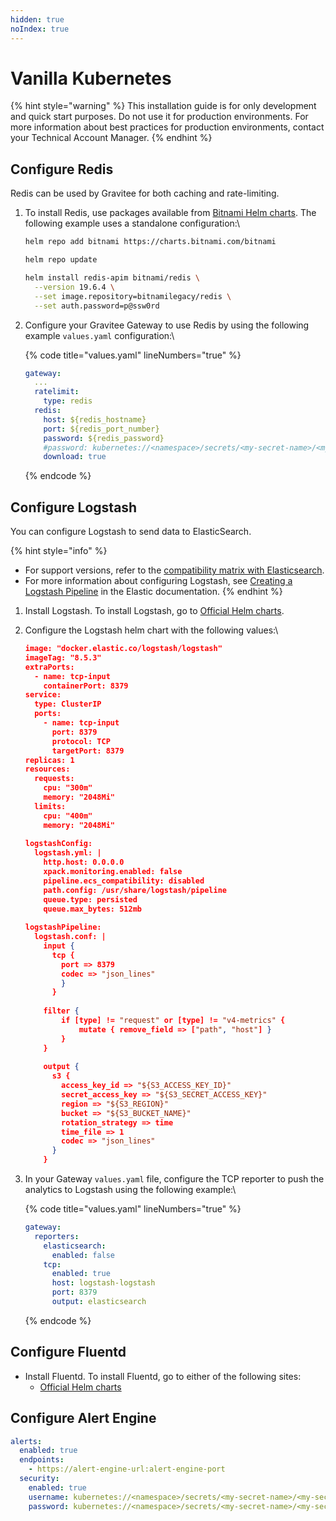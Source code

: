 ```yaml
---
hidden: true
noIndex: true
---
```


# Vanilla Kubernetes

{% hint style="warning" %}
This installation guide is for only development and quick start purposes. Do not use it for production environments. For more information about best practices for production environments, contact your Technical Account Manager.
{% endhint %}

## Configure Redis

Redis can be used by Gravitee for both caching and rate-limiting.

1.  To install Redis, use packages available from [Bitnami Helm charts](https://artifacthub.io/packages/helm/bitnami/redis).  The following example uses a standalone configuration:\


    ```sh
    helm repo add bitnami https://charts.bitnami.com/bitnami

    helm repo update

    helm install redis-apim bitnami/redis \
      --version 19.6.4 \
      --set image.repository=bitnamilegacy/redis \
      --set auth.password=p@ssw0rd
    ```
2.  Configure your Gravitee Gateway to use Redis by using the following example `values.yaml` configuration:\


    {% code title="values.yaml" lineNumbers="true" %}
    ```yaml
    gateway:
      ...
      ratelimit:
        type: redis
      redis:
        host: ${redis_hostname}
        port: ${redis_port_number}
        password: ${redis_password}
        #password: kubernetes://<namespace>/secrets/<my-secret-name>/<my-secret-key>
        download: true
    ```
    {% endcode %}

## Configure Logstash

You can configure Logstash to send data to ElasticSearch.

{% hint style="info" %}
* For support versions, refer to the [compatibility matrix with Elasticsearch](https://www.elastic.co/support/matrix#matrix_compatibility).
* For more information about configuring Logstash, see [Creating a Logstash Pipeline](https://www.elastic.co/docs/reference/logstash/creating-logstash-pipeline) in the Elastic documentation.
{% endhint %}

1. Install Logstash. To install Logstash, go to [Official Helm charts](https://artifacthub.io/packages/helm/elastic/logstash#how-to-install-oss-version-of-logstash).
2.  Configure the Logstash helm chart with the following values:\


    ```json
    image: "docker.elastic.co/logstash/logstash"  
    imageTag: "8.5.3"                                                                                                              
    extraPorts:                                                                                                                    
      - name: tcp-input                    
        containerPort: 8379                                                                                                                                     
    service:                                 
      type: ClusterIP                       
      ports:                                      
        - name: tcp-input                                                                                                          
          port: 8379                                                                                                               
          protocol: TCP                                      
          targetPort: 8379                 
    replicas: 1                                              
    resources:                                                                                                                     
      requests:                                  
        cpu: "300m"                          
        memory: "2048Mi"                                   
      limits:                                                                                                                      
        cpu: "400m"                     
        memory: "2048Mi"
        
    logstashConfig:                                 
      logstash.yml: |                                  
        http.host: 0.0.0.0                 
        xpack.monitoring.enabled: false                                                                                                                                                                                                                            
        pipeline.ecs_compatibility: disabled
        path.config: /usr/share/logstash/pipeline
        queue.type: persisted
        queue.max_bytes: 512mb
      
    logstashPipeline:
      logstash.conf: |
        input {
          tcp {
            port => 8379
            codec => "json_lines"
            }
          }
      
        filter {
            if [type] != "request" or [type] != "v4-metrics" {
                mutate { remove_field => ["path", "host"] }
            }
        }
      
        output {
          s3 {
            access_key_id => "${S3_ACCESS_KEY_ID}"
            secret_access_key => "${S3_SECRET_ACCESS_KEY}"
            region => "${S3_REGION}"
            bucket => "${S3_BUCKET_NAME}"
            rotation_strategy => time
            time_file => 1
            codec => "json_lines"
          }
        }
    ```

    &#x20;
3.  In your Gateway `values.yaml` file, configure the TCP reporter to push the analytics to Logstash using the following example:\


    {% code title="values.yaml" lineNumbers="true" %}
    ```yaml
    gateway:
      reporters:
        elasticsearch:
          enabled: false
        tcp:
          enabled: true
          host: logstash-logstash
          port: 8379
          output: elasticsearch
    ```
    {% endcode %}

## Configure Fluentd

* Install Fluentd. To install Fluentd,  go to either of the following sites:
  * [Official Helm charts](https://artifacthub.io/packages/helm/fluent/fluentd)

## Configure Alert Engine

```yaml
alerts:
  enabled: true
  endpoints:
    - https://alert-engine-url:alert-engine-port
  security:
    enabled: true
    username: kubernetes://<namespace>/secrets/<my-secret-name>/<my-secret-key>
    password: kubernetes://<namespace>/secrets/<my-secret-name>/<my-secret-key>
```

